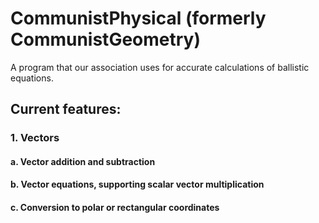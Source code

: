 # CommunistPhysical (formerly CommunistGeometry)
A program that our association uses for accurate calculations of ballistic equations.
## Current features: 
### 1. Vectors
  #### a. Vector addition and subtraction
  #### b. Vector equations, supporting scalar vector multiplication
  #### c. Conversion to polar or rectangular coordinates

